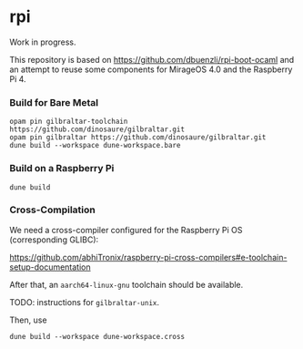 rpi
===

Work in progress.

This repository is based on https://github.com/dbuenzli/rpi-boot-ocaml
and an attempt to reuse some components for MirageOS 4.0 and the Raspberry Pi 4.


### Build for Bare Metal

```
opam pin gilbraltar-toolchain https://github.com/dinosaure/gilbraltar.git
opam pin gilbraltar https://github.com/dinosaure/gilbraltar.git
dune build --workspace dune-workspace.bare
```

### Build on a Raspberry Pi

```
dune build
```

### Cross-Compilation

We need a cross-compiler configured for the Raspberry Pi OS (corresponding GLIBC):

https://github.com/abhiTronix/raspberry-pi-cross-compilers#e-toolchain-setup-documentation

After that, an `aarch64-linux-gnu` toolchain should be available.

TODO: instructions for `gilbraltar-unix`. 

Then, use

```
dune build --workspace dune-workspace.cross
```
